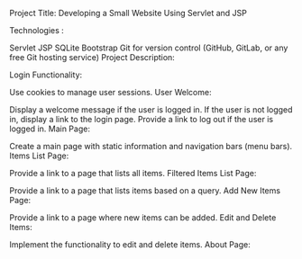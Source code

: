 Project Title: Developing a Small Website Using Servlet and JSP

Technologies :

Servlet
JSP
SQLite
Bootstrap
Git for version control (GitHub, GitLab, or any free Git hosting service)
Project Description:


Login Functionality:

Use cookies to manage user sessions.
User Welcome:

Display a welcome message if the user is logged in.
If the user is not logged in, display a link to the login page.
Provide a link to log out if the user is logged in.
Main Page:

Create a main page with static information and navigation bars (menu bars).
Items List Page:

Provide a link to a page that lists all items.
Filtered Items List Page:

Provide a link to a page that lists items based on a query.
Add New Items Page:

Provide a link to a page where new items can be added.
Edit and Delete Items:

Implement the functionality to edit and delete items.
About Page:

